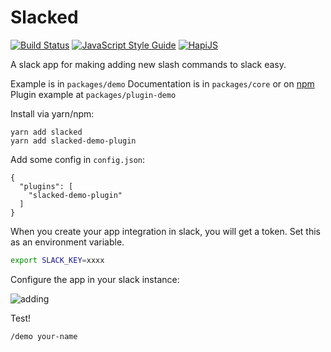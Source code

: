 # Slacked

[![Build Status](https://travis-ci.org/desirable-objects/slacked.svg?branch=master)](https://travis-ci.org/desirable-objects/slacked) [![JavaScript Style Guide](https://img.shields.io/badge/code_style-standard-brightgreen.svg)](https://standardjs.com) [![HapiJS](https://img.shields.io/badge/hapijs-16.1.0-ff69b4.svg)](http://hapijs.com)

A slack app for making adding new slash commands to slack easy.

Example is in `packages/demo`
Documentation is in `packages/core` or on [npm](https://npmjs.org/package/slacked)
Plugin example at `packages/plugin-demo`

Install via yarn/npm:

```
yarn add slacked
yarn add slacked-demo-plugin
```

Add some config in `config.json`:

```
{ 
  "plugins": [
    "slacked-demo-plugin"
  ]
}
```

When you create your app integration in slack, you will get a token. Set this as an environment variable.

```bash
export SLACK_KEY=xxxx
```

Configure the app in your slack instance:

![adding](https://cloud.githubusercontent.com/assets/218949/24829797/8aca909a-1c70-11e7-9742-b7bc1c59136b.png)

Test!

```
/demo your-name
```